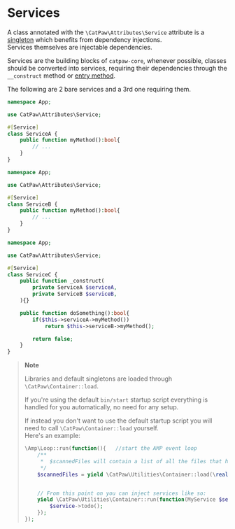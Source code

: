 # Services


A class annotated with the `\CatPaw\Attributes\Service` attribute is a [singleton](https://en.wikipedia.org/wiki/Singleton_pattern) which benefits from dependency injections.<br/>
Services themselves are injectable dependencies.


Services are the building blocks of `catpaw-core`, whenever possible, classes should be converted into services, requiring their dependencies through the `__construct` method or [entry method](https://github.com/tncrazvan/catpaw-core/blob/main/docs/5.entry.md).


The following are 2 bare services and a 3rd one requiring them.

```php
namespace App;

use CatPaw\Attributes\Service;

#[Service]
class ServiceA {
    public function myMethod():bool{
        // ...
    }
}
```

```php
namespace App;

use CatPaw\Attributes\Service;

#[Service]
class ServiceB {
    public function myMethod():bool{
        // ...
    }
}
```

```php
namespace App;

use CatPaw\Attributes\Service;

#[Service]
class ServiceC {
    public function _construct(
        private ServiceA $serviceA,
        private ServiceB $serviceB,
    ){}

    public function doSomething():bool{
        if($this->serviceA->myMethod())
            return $this->serviceB->myMethod();

        return false;
    }
}
```

> **Note**
>
>Libraries and default singletons are loaded through `\CatPaw\Container::load`.
>
> If you're using the default `bin/start` startup script everything is handled for you automatically, no need for any setup.
> 
> If instead you don't want to use the default startup script you will need to call `\CatPaw\Container::load` yourself.<br/>
> Here's an example:<br/>
> 
> ```php
> \Amp\Loop::run(function(){   //start the AMP event loop
>     /**
>      *  $scannedFiles will contain a list of all the files that have been scanned.
>      */
>     $scannedFiles = yield \CatPaw\Utilities\Container::load(\realpath('./src/lib'));
> 
> 
>     // From this point on you can inject services like so:
>     yield \CatPaw\Utilities\Container::run(function(MyService $service){
>         $service->todo();
>     });
> });
> 
> ```

